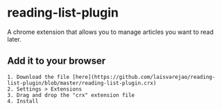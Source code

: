 # reading-list-plugin
A chrome extension that allows you to manage articles you want to read later. 

## Add it to your browser
```
1. Download the file [here](https://github.com/laisvarejao/reading-list-plugin/blob/master/reading-list-plugin.crx)
2. Settings > Extensions
3. Drag and drop the "crx" extension file
4. Install
```
